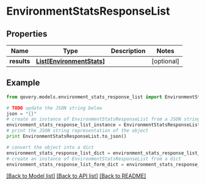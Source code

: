 # EnvironmentStatsResponseList


## Properties
Name | Type | Description | Notes
------------ | ------------- | ------------- | -------------
**results** | [**List[EnvironmentStats]**](EnvironmentStats.md) |  | [optional] 

## Example

```python
from qovery.models.environment_stats_response_list import EnvironmentStatsResponseList

# TODO update the JSON string below
json = "{}"
# create an instance of EnvironmentStatsResponseList from a JSON string
environment_stats_response_list_instance = EnvironmentStatsResponseList.from_json(json)
# print the JSON string representation of the object
print EnvironmentStatsResponseList.to_json()

# convert the object into a dict
environment_stats_response_list_dict = environment_stats_response_list_instance.to_dict()
# create an instance of EnvironmentStatsResponseList from a dict
environment_stats_response_list_form_dict = environment_stats_response_list.from_dict(environment_stats_response_list_dict)
```
[[Back to Model list]](../README.md#documentation-for-models) [[Back to API list]](../README.md#documentation-for-api-endpoints) [[Back to README]](../README.md)


